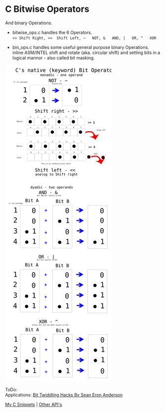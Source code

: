 C Bitwise Operators
===================

And binary Operations.

  * bitwise_ops.c handles the 6 Operators.  
`>>	Shift Right,
<<	Shift Left,
~	NOT,
&	AND,
|	OR,
^	XOR`

  * bin_ops.c handles some useful general purpose binary Operations.  
inline ASM/INTEL shift and rotate (aka. circular shift) and setting bits
in a logical mannor - also called bit masking.

![Screenshot](./dox.svg)

ToDo:  
Applications: [Bit Twiddling Hacks
By Sean Eron Anderson](http://graphics.stanford.edu/~seander/bithacks.html)  

[My C Snippets](https://gist.github.com/Acry/554e04bab3a2669a5ba2ecd4d673e875) |
 [Other API's](https://acry.github.io/)  
